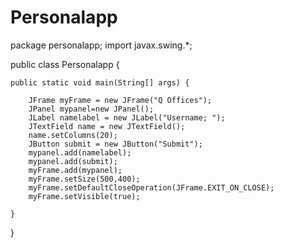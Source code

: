 # Personalapp

package personalapp;
import javax.swing.*;

public class Personalapp {
    
    public static void main(String[] args) {
       
        JFrame myFrame = new JFrame("Q Offices");
        JPanel mypanel=new JPanel();
        JLabel namelabel = new JLabel("Username; ");
        JTextField name = new JTextField();
        name.setColumns(20);
        JButton submit = new JButton("Submit");
        mypanel.add(namelabel);       
        mypanel.add(submit);
        myFrame.add(mypanel);
        myFrame.setSize(500,400);
        myFrame.setDefaultCloseOperation(JFrame.EXIT_ON_CLOSE);
        myFrame.setVisible(true); 
    
    }
    
}
